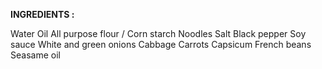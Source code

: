 __INGREDIENTS :__

Water
Oil
All purpose flour / Corn starch
Noodles
Salt
Black pepper
Soy sauce
White and green onions
Cabbage
Carrots
Capsicum
French beans
Seasame oil